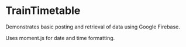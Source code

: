 # TrainTimetable

Demonstrates basic posting and retrieval of data using Google Firebase.

Uses moment.js for date and time formatting.
